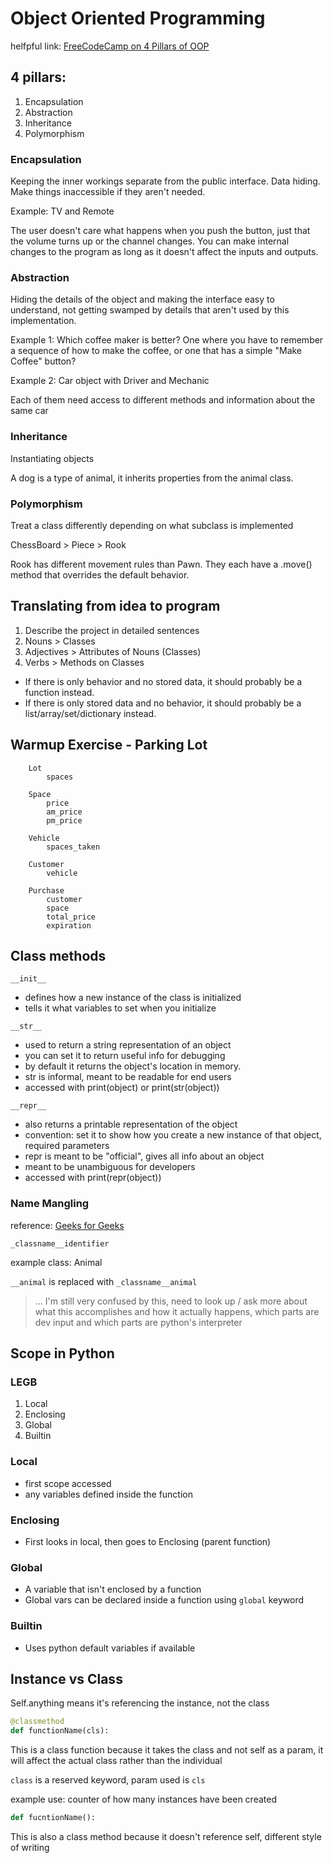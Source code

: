 # Object Oriented Programming

helfpful link: [FreeCodeCamp on 4 Pillars of OOP](https://www.freecodecamp.org/news/four-pillars-of-object-oriented-programming/)

## 4 pillars:

1. Encapsulation
2. Abstraction
3. Inheritance
4. Polymorphism

### Encapsulation

Keeping the inner workings separate from the public interface. Data hiding. Make things inaccessible if they aren't needed.

Example: TV and Remote

The user doesn't care what happens when you push the button, just that the volume turns up or the channel changes. You can make internal changes to the program as long as it doesn't affect the inputs and outputs.

### Abstraction

Hiding the details of the object and making the interface easy to understand, not getting swamped by details that aren't used by this implementation.

Example 1: Which coffee maker is better? One where you have to remember a sequence of how to make the coffee, or one that has a simple "Make Coffee" button?

Example 2: Car object with Driver and Mechanic

Each of them need access to different methods and information about the same car

### Inheritance

Instantiating objects

A dog is a type of animal, it inherits properties from the animal class.

### Polymorphism

Treat a class differently depending on what subclass is implemented


ChessBoard > Piece > Rook

Rook has different movement rules than Pawn. They each have a .move() method that overrides the default behavior.

## Translating from idea to program

1. Describe the project in detailed sentences
2. Nouns > Classes
3. Adjectives > Attributes of Nouns (Classes)
4. Verbs > Methods on Classes

- If there is only behavior and no stored data, it should probably be a function instead.
- If there is only stored data and no behavior, it should probably be a list/array/set/dictionary instead.

## Warmup Exercise - Parking Lot

```
    Lot
        spaces

    Space
        price
        am_price
        pm_price

    Vehicle
        spaces_taken

    Customer
        vehicle

    Purchase
        customer
        space
        total_price
        expiration
```

## Class methods

```__init__```

- defines how a new instance of the class is initialized
- tells it what variables to set when you initialize

```__str__```

- used to return a string representation of an object
- you can set it to return useful info for debugging
- by default it returns the object's location in memory.
- str is informal, meant to be readable for end users
- accessed with print(object) or print(str(object))

```__repr__```

- also returns a printable representation of the object
- convention: set it to show how you create a new instance of that object, required parameters
- repr is meant to be "official", gives all info about an object
- meant to be unambiguous for developers
- accessed with print(repr(object))

### Name Mangling

reference: [Geeks for Geeks](https://www.geeksforgeeks.org/name-mangling-in-python/)

`_classname__identifier`

example class: Animal

`__animal` is replaced with `_classname__animal`

> ... I'm still very confused by this, need to look up / ask more about what this accomplishes and how it actually happens, which parts are dev input and which parts are python's interpreter

## Scope in Python

### LEGB

1. Local
2. Enclosing
3. Global
4. Builtin

### Local

* first scope accessed
* any variables defined inside the function

### Enclosing

* First looks in local, then goes to Enclosing (parent function)

### Global

* A variable that isn't enclosed by a function
* Global vars can be declared inside a function using `global` keyword
### Builtin

* Uses python default variables if available

## Instance vs Class

Self.anything means it's referencing the instance, not the class

```python 
@classmethod 
def functionName(cls):
``` 
This is a class function because it takes the class and not self as a param, it will affect the actual class rather than the individual

`class` is a reserved keyword, param used is `cls`

example use: counter of how many instances have been created

```python
def fucntionName():
```
This is also a class method because it doesn't reference self, different style of writing
